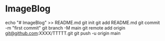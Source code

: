 # ImageBlog
echo "# ImageBlog" >> README.md
git init
git add README.md
git commit -m "first commit"
git branch -M main
git remote add origin git@github.com:XXXX/TTTTT.git
git push -u origin main
